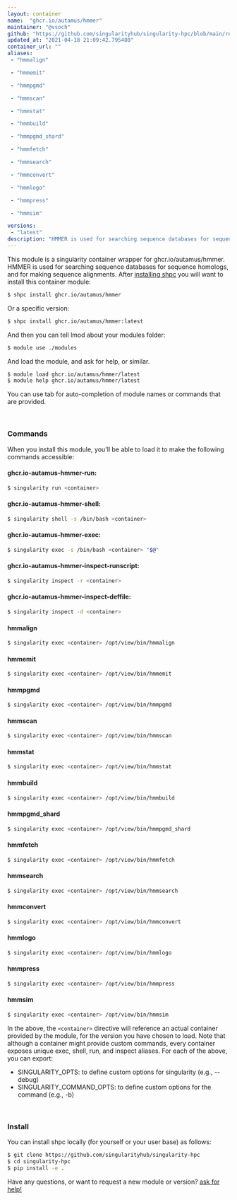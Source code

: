 ```yaml
---
layout: container
name:  "ghcr.io/autamus/hmmer"
maintainer: "@vsoch"
github: "https://github.com/singularityhub/singularity-hpc/blob/main/registry/ghcr.io/autamus/hmmer/container.yaml"
updated_at: "2021-04-18 21:09:42.795480"
container_url: ""
aliases:
 - "hmmalign"

 - "hmmemit"

 - "hmmpgmd"

 - "hmmscan"

 - "hmmstat"

 - "hmmbuild"

 - "hmmpgmd_shard"

 - "hmmfetch"

 - "hmmsearch"

 - "hmmconvert"

 - "hmmlogo"

 - "hmmpress"

 - "hmmsim"

versions:
 - "latest"
description: "HMMER is used for searching sequence databases for sequence homologs, and for making sequence alignments."
---
```


This module is a singularity container wrapper for ghcr.io/autamus/hmmer.
HMMER is used for searching sequence databases for sequence homologs, and for making sequence alignments.
After [installing shpc](#install) you will want to install this container module:

```bash
$ shpc install ghcr.io/autamus/hmmer
```

Or a specific version:

```bash
$ shpc install ghcr.io/autamus/hmmer:latest
```

And then you can tell lmod about your modules folder:

```bash
$ module use ./modules
```

And load the module, and ask for help, or similar.

```bash
$ module load ghcr.io/autamus/hmmer/latest
$ module help ghcr.io/autamus/hmmer/latest
```

You can use tab for auto-completion of module names or commands that are provided.

<br>

### Commands

When you install this module, you'll be able to load it to make the following commands accessible:

#### ghcr.io-autamus-hmmer-run:

```bash
$ singularity run <container>
```

#### ghcr.io-autamus-hmmer-shell:

```bash
$ singularity shell -s /bin/bash <container>
```

#### ghcr.io-autamus-hmmer-exec:

```bash
$ singularity exec -s /bin/bash <container> "$@"
```

#### ghcr.io-autamus-hmmer-inspect-runscript:

```bash
$ singularity inspect -r <container>
```

#### ghcr.io-autamus-hmmer-inspect-deffile:

```bash
$ singularity inspect -d <container>
```


#### hmmalign
       
```bash
$ singularity exec <container> /opt/view/bin/hmmalign
```


#### hmmemit
       
```bash
$ singularity exec <container> /opt/view/bin/hmmemit
```


#### hmmpgmd
       
```bash
$ singularity exec <container> /opt/view/bin/hmmpgmd
```


#### hmmscan
       
```bash
$ singularity exec <container> /opt/view/bin/hmmscan
```


#### hmmstat
       
```bash
$ singularity exec <container> /opt/view/bin/hmmstat
```


#### hmmbuild
       
```bash
$ singularity exec <container> /opt/view/bin/hmmbuild
```


#### hmmpgmd_shard
       
```bash
$ singularity exec <container> /opt/view/bin/hmmpgmd_shard
```


#### hmmfetch
       
```bash
$ singularity exec <container> /opt/view/bin/hmmfetch
```


#### hmmsearch
       
```bash
$ singularity exec <container> /opt/view/bin/hmmsearch
```


#### hmmconvert
       
```bash
$ singularity exec <container> /opt/view/bin/hmmconvert
```


#### hmmlogo
       
```bash
$ singularity exec <container> /opt/view/bin/hmmlogo
```


#### hmmpress
       
```bash
$ singularity exec <container> /opt/view/bin/hmmpress
```


#### hmmsim
       
```bash
$ singularity exec <container> /opt/view/bin/hmmsim
```



In the above, the `<container>` directive will reference an actual container provided
by the module, for the version you have chosen to load. Note that although a container
might provide custom commands, every container exposes unique exec, shell, run, and
inspect aliases. For each of the above, you can export:

 - SINGULARITY_OPTS: to define custom options for singularity (e.g., --debug)
 - SINGULARITY_COMMAND_OPTS: to define custom options for the command (e.g., -b)

<br>
  
### Install

You can install shpc locally (for yourself or your user base) as follows:

```bash
$ git clone https://github.com/singularityhub/singularity-hpc
$ cd singularity-hpc
$ pip install -e .
```

Have any questions, or want to request a new module or version? [ask for help!](https://github.com/singularityhub/singularity-hpc/issues)